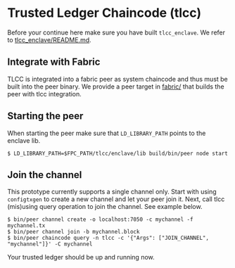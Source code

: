 <!---
Licensed under Creative Commons Attribution 4.0 International License
https://creativecommons.org/licenses/by/4.0/
--->
# Trusted Ledger Chaincode (tlcc)

Before your continue here make sure you have built ``tlcc_enclave``.
We refer to [tlcc_enclave/README.md](../tlcc_enclave).

## Integrate with Fabric

TLCC is integrated into a fabric peer as system chaincode and thus must be built into the peer binary.
We provide a peer target in [fabric/](../fabric) that builds the peer with tlcc integration.

## Starting the peer

When starting the peer make sure that `LD_LIBRARY_PATH` points to the enclave lib.

    $ LD_LIBRARY_PATH=$FPC_PATH/tlcc/enclave/lib build/bin/peer node start

## Join the channel

This prototype currently supports a single channel only. Start with using
`configtxgen` to create a new channel and let your peer join it. Next,
call tlcc (mis)using query operation to join the channel. See example
below.

    $ bin/peer channel create -o localhost:7050 -c mychannel -f mychannel.tx
    $ bin/peer channel join -b mychannel.block
    $ bin/peer chaincode query -n tlcc -c '{"Args": ["JOIN_CHANNEL", "mychannel"]}' -C mychannel

Your trusted ledger should be up and running now.
